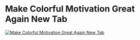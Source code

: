 # Make Colorful Motivation Great Again New Tab

[![Make Colorful Motivation Great Again New Tab](https://developer.chrome.com/webstore/images/ChromeWebStore_BadgeWBorder_v2_206x58.png)](https://chrome.google.com/webstore/detail/make-colorful-motivation/kdiljbgmgbjbnpaigiobmaaieeepfaki)
